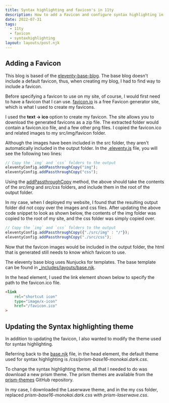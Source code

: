 ```yaml
---
title: Syntax highlighting and favicon's in 11ty
description: How to add a Favicon and configure syntax highlighting in 11ty
date: 2022-07-31
tags:
  - 11ty
  - favicon
  - syntaxhighlighting
layout: layouts/post.njk
---
```


## Adding a Favicon

This blog is based of the [eleventy-base-blog](https://github.com/11ty/eleventy-base-blog). The base blog doesn't include a default favicon, thus, when creating my blog, I had to find  way to include a favicon.

Before specifying a favicon to use on my site, of course, I would first need to have a favicon that I can use. [favicon.io](https://favicon.io/) is a free Favicon generator site, which is what I used to create my favicons.

I used the **text -> ico** option to create my favicon. The site allows you to download the generated favicons as a zip file. The extracted folder would contain a favicon.ico file, and a few other png files. I copied the favicon.ico and related images to my src/img/favicon folder.

Although the images have been included in the src folder, they aren't automatically included in the output folder. In the [.eleventy.js](https://github.com/11ty/eleventy-base-blog/blob/main/.eleventy.js) file, you will see the following two lines:


```js
// Copy the `img` and `css` folders to the output
eleventyConfig.addPassthroughCopy("img");
eleventyConfig.addPassthroughCopy("css");
```

Using the [addPassthroughCopy](https://www.11ty.dev/docs/copy/) method, the above should take the contents of the *src/img* and *src/css* folders, and include them in the root of the output folder.

In my case, when I deployed my website, I found that the resulting output folder did not copy over the images and css files. After updating the above code snippet to look as shown below, the contents of the img folder was copied to the root of my site, and the css folder was simply copied over.

```js
// Copy the `img` and `css` folders to the output
eleventyConfig.addPassthroughCopy({"./src/img" : "/"});
eleventyConfig.addPassthroughCopy("./src/css");
```

Now that the favicon images would be included in the output folder, the html that is generated still needs to know which favicon to use. 

The eleventy base blog uses Nunjucks for templates. The base template can be found in [_includes/layouts/base.njk](https://github.com/11ty/eleventy-base-blog/blob/main/_includes/layouts/base.njk). 

In the head element, I used the link element shown below to specify the path to the favicon.ico file. 

```html
<link 
    rel="shortcut icon" 
    type="image/x-icon" 
    href="/favicon.ico"
>
```

## Updating the Syntax highlighting theme

In addition to updating the favicon, I also wanted to modify the theme used for syntax highlighting. 

Referring back to the [base.njk](https://github.com/11ty/eleventy-base-blog/blob/main/_includes/layouts/base.njk) file, in the head element, the default theme used for syntax highlighting is */css/prism-base16-monokai.dark.css*. 

To change the syntax highlighting theme, all that I needed to do was download a new prism theme. The prism themes are available from the [prism-themes](https://github.com/PrismJS/prism-themes) GitHub repository.

In my case, I downloaded the Laserwave theme, and in the my css folder, replaced *prism-base16-monokai.dark.css* with *prism-laserwave.css*.